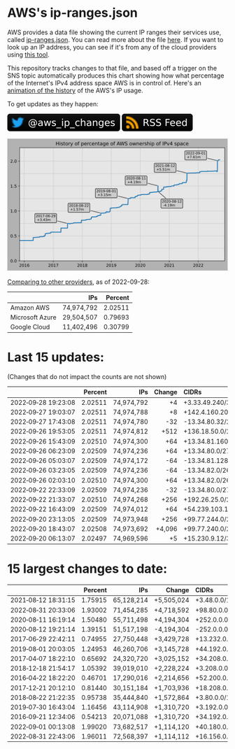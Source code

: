 # AWS's ip-ranges.json

AWS provides a data file showing the current IP ranges their
services use, called [ip-ranges.json](https://ip-ranges.amazonaws.com/ip-ranges.json).
You can read more about the file [here](https://docs.aws.amazon.com/general/latest/gr/aws-ip-ranges.html).
If you want to look up an IP address, you can see if it's from any of the cloud providers using [this tool](https://seligman.github.io/cloud-ips/).

This repository tracks changes to that file, and based off a trigger on the SNS topic 
automatically produces this chart showing how what percentage of the Internet's IPv4 
address space AWS is in control of.  Here's an 
[animation of the history](https://youtu.be/Su25yl7eol8) of the AWS's IP usage.

To get updates as they happen:

[![@aws_ip_changes on twitter](images/twitter_badge.svg)](https://twitter.com/aws_ip_changes) [![RSS Icon](images/rss_badge.svg)](https://raw.githubusercontent.com/seligman/aws-ip-ranges/master/rss.xml)

![History of AWS](history_count.svg)

[Comparing to other providers](https://github.com/seligman/cloud_sizes), as of 2022-09-28:

| | IPs | Percent |
| --- | ---: | ---: |
| Amazon AWS | 74,974,792 | 2.02511 |
| Microsoft Azure | 29,504,507 | 0.79693 |
| Google Cloud | 11,402,496 | 0.30799 |


# Last 15 updates:

(Changes that do not impact the counts are not shown)

| | Percent | IPs | Change | CIDRs |
| :--- | ---: | ---: | ---: | :--- |
| 2022&#8209;09&#8209;28&nbsp;19:23:08 | 2.02511 | 74,974,792 | +4 | +3.33.49.240/30 |
| 2022&#8209;09&#8209;27&nbsp;19:03:07 | 2.02511 | 74,974,788 | +8 | +142.4.160.208/29 |
| 2022&#8209;09&#8209;27&nbsp;17:43:08 | 2.02511 | 74,974,780 | -32 | -13.34.80.32/27 |
| 2022&#8209;09&#8209;26&nbsp;19:53:05 | 2.02511 | 74,974,812 | +512 | +136.18.50.0/23 |
| 2022&#8209;09&#8209;26&nbsp;15:43:09 | 2.02510 | 74,974,300 | +64 | +13.34.81.160/27,&nbsp;+13.34.82.0/27 |
| 2022&#8209;09&#8209;26&nbsp;06:23:09 | 2.02509 | 74,974,236 | +64 | +13.34.80.0/27,&nbsp;+13.34.81.128/27 |
| 2022&#8209;09&#8209;26&nbsp;05:03:07 | 2.02509 | 74,974,172 | -64 | -13.34.81.128/26 |
| 2022&#8209;09&#8209;26&nbsp;03:23:05 | 2.02509 | 74,974,236 | -64 | -13.34.82.0/26 |
| 2022&#8209;09&#8209;26&nbsp;02:03:10 | 2.02510 | 74,974,300 | +64 | +13.34.82.0/26 |
| 2022&#8209;09&#8209;22&nbsp;22:33:09 | 2.02509 | 74,974,236 | -32 | -13.34.80.0/27 |
| 2022&#8209;09&#8209;22&nbsp;21:33:07 | 2.02510 | 74,974,268 | +256 | +192.26.25.0/24 |
| 2022&#8209;09&#8209;22&nbsp;16:43:09 | 2.02509 | 74,974,012 | +64 | +54.239.103.128/26 |
| 2022&#8209;09&#8209;20&nbsp;23:13:05 | 2.02509 | 74,973,948 | +256 | +99.77.244.0/24 |
| 2022&#8209;09&#8209;20&nbsp;18:43:07 | 2.02508 | 74,973,692 | +4,096 | +99.77.240.0/22,&nbsp;+99.77.234.0/23,&nbsp;+99.77.236.0/23,&nbsp;... |
| 2022&#8209;09&#8209;20&nbsp;06:13:07 | 2.02497 | 74,969,596 | +5 | +15.230.9.12/30,&nbsp;+15.230.9.248/32 |


# 15 largest changes to date:

| | Percent | IPs | Change | CIDRs |
| :--- | ---: | ---: | ---: | :--- |
| 2021&#8209;08&#8209;12&nbsp;18:31:15 | 1.75915 | 65,128,214 | +5,505,024 | +3.48.0.0/12,&nbsp;+35.96.0.0/12,&nbsp;+3.152.0.0/13,&nbsp;... |
| 2022&#8209;08&#8209;31&nbsp;20:33:06 | 1.93002 | 71,454,285 | +4,718,592 | +98.80.0.0/12,&nbsp;+184.32.0.0/12,&nbsp;+13.184.0.0/13,&nbsp;... |
| 2020&#8209;08&#8209;11&nbsp;16:19:14 | 1.50480 | 55,711,498 | +4,194,304 | +252.0.0.0/10 |
| 2020&#8209;08&#8209;12&nbsp;19:21:14 | 1.39151 | 51,517,198 | -4,194,304 | -252.0.0.0/10 |
| 2017&#8209;06&#8209;29&nbsp;22:42:11 | 0.74955 | 27,750,448 | +3,429,728 | +13.232.0.0/13,&nbsp;+34.240.0.0/13,&nbsp;+35.168.0.0/13,&nbsp;... |
| 2019&#8209;08&#8209;01&nbsp;20:03:05 | 1.24953 | 46,260,706 | +3,145,728 | +44.192.0.0/10,&nbsp;-3.192.0.0/12 |
| 2017&#8209;04&#8209;07&nbsp;18:22:10 | 0.65692 | 24,320,720 | +3,025,152 | +34.208.0.0/12,&nbsp;+34.224.0.0/12,&nbsp;+13.58.0.0/15,&nbsp;... |
| 2018&#8209;12&#8209;18&nbsp;21:54:17 | 1.05392 | 39,019,010 | +2,228,224 | +3.208.0.0/12,&nbsp;+3.224.0.0/12,&nbsp;+13.48.0.0/15 |
| 2016&#8209;04&#8209;22&nbsp;18:22:20 | 0.46701 | 17,290,016 | +2,214,656 | +52.200.0.0/13,&nbsp;+52.208.0.0/13,&nbsp;+52.36.0.0/14,&nbsp;... |
| 2017&#8209;12&#8209;21&nbsp;20:12:10 | 0.81440 | 30,151,184 | +1,703,936 | +18.208.0.0/13,&nbsp;+18.204.0.0/14,&nbsp;+18.224.0.0/14,&nbsp;... |
| 2018&#8209;08&#8209;22&nbsp;21:22:35 | 0.95738 | 35,444,840 | +1,572,864 | +3.80.0.0/12,&nbsp;+3.16.0.0/14,&nbsp;+3.40.0.0/14 |
| 2019&#8209;07&#8209;30&nbsp;16:43:04 | 1.16456 | 43,114,908 | +1,310,720 | +3.192.0.0/12,&nbsp;+15.222.0.0/15,&nbsp;+15.236.0.0/15 |
| 2016&#8209;09&#8209;21&nbsp;12:34:06 | 0.54213 | 20,071,088 | +1,310,720 | +34.192.0.0/12,&nbsp;+35.156.0.0/14,&nbsp;+52.219.68.0/22,&nbsp;... |
| 2022&#8209;09&#8209;01&nbsp;00:13:08 | 1.99020 | 73,682,517 | +1,114,120 | +40.180.0.0/15,&nbsp;+54.6.0.0/15,&nbsp;+54.20.0.0/15,&nbsp;... |
| 2022&#8209;08&#8209;31&nbsp;22:43:06 | 1.96011 | 72,568,397 | +1,114,112 | +16.156.0.0/14,&nbsp;+16.176.0.0/14,&nbsp;+40.164.0.0/14,&nbsp;... |
